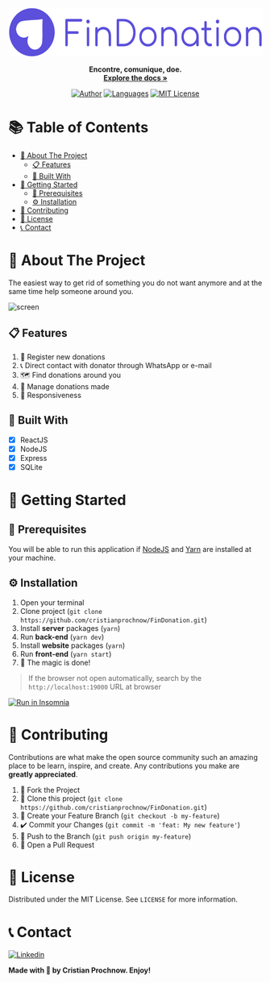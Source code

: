 <p align="center">
  <a href="https://github.com/cristianprochnow/FinDonation">
    <img src="./.github/findonation-with-label.png" alt="Logo" height="96">
  </a>

  <p align="center">
    <strong>Encontre, comunique, doe.</strong><br />
    <a href="https://github.com/cristianprochnow/FinDonation/tree/master/docs"><strong>Explore the docs »</strong></a><br />
</p>

<div align="center">

  [![Author][author-shield]][author-url]
  [![Languages][languages-shield]][languages-shield]
  [![MIT License][license-shield]][license-url]

</div>

# 📚 Table of Contents

* [📖 About The Project](#-about-the-project)
  * [📋 Features](#-features)
  * [🔧 Built With](#-built-with)
* [🚀 Getting Started](#-getting-started)
  * [📝 Prerequisites](#-prerequisites)
  * [⚙️ Installation](#-installation)
* [🔗 Contributing](#-contributing)
* [📜 License](#-license)
* [📞 Contact](#-contact)

# 📖 About The Project

The easiest way to get rid of something you do not want anymore and at the same time help someone around you.

![screen]

## 📋 Features

1. 💜 Register new donations
2. 📞 Direct contact with donator through WhatsApp or e-mail
3. 🗺 Find donations around you
4. 📐 Manage donations made
5. 📱 Responsiveness

## 🔧 Built With

- [x] ReactJS
- [x] NodeJS
- [x] Express
- [x] SQLite

# 🚀 Getting Started

## 📝 Prerequisites

You will be able to run this application if [NodeJS](https://nodejs.org/en/) and [Yarn](https://yarnpkg.com/) are installed at your machine.

## ⚙️ Installation

1. Open your terminal
2. Clone project (`git clone https://github.com/cristianprochnow/FinDonation.git`)
3. Install **server** packages (`yarn`)
4. Run **back-end** (`yarn dev`)
5. Install **website** packages (`yarn`)
6. Run **front-end** (`yarn start`)
7. 🎉 The magic is done!

> If the browser not open automatically, search by the `http://localhost:19000` URL at browser

[![Run in Insomnia][insomnia-button]][insomnia-url]

# 🔗 Contributing

Contributions are what make the open source community such an amazing place to be learn, inspire, and create. Any contributions you make are **greatly appreciated**.

1. 🍴 Fork the Project
2. 👯 Clone this project (`git clone https://github.com/cristianprochnow/FinDonation.git`)
3. 🔀 Create your Feature Branch (`git checkout -b my-feature`)
4. ✔️ Commit your Changes (`git commit -m 'feat: My new feature'`)
5. 📌 Push to the Branch (`git push origin my-feature`)
6. 🔁 Open a Pull Request

# 📜 License

Distributed under the MIT License. See `LICENSE` for more information.

# 📞 Contact

[![Linkedin][linkedin-shield]][linkedin-url]

**Made with 💜 by Cristian Prochnow. Enjoy!**

[license-shield]: https://img.shields.io/github/license/cristianprochnow/FinDonation.svg?style=flat-square&color=%235B4FDB
[license-url]: https://github.com/cristianprochnow/FinDonation/blob/master/LICENSE.txt
[linkedin-shield]: https://img.shields.io/badge/-Cristian_Prochnow-black.svg?style=flat-square&logo=linkedin&colorB=0077b4
[linkedin-url]: https://www.linkedin.com/in/cristianprochnow
[languages-shield]: https://img.shields.io/github/languages/count/cristianprochnow/FinDonation?color=%235B4FDB&style=flat-square
[author-shield]: https://img.shields.io/static/v1?label=author&message=Cristian%20Prochnow&color=5B4FDB&style=flat-square
[author-url]: https://github.com/cristianprochnow
[insomnia-button]: https://insomnia.rest/images/run.svg
[insomnia-url]: https://insomnia.rest/run/?label=FinDonation&uri=https%3A%2F%2Fgithub.com%2Fcristianprochnow%2FFinDonation%2Fblob%2Fmaster%2Fserver%2FInsomnia.json
[screen]: ./.github/screen.png
